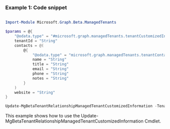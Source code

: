 ### Example 1: Code snippet

```powershell

Import-Module Microsoft.Graph.Beta.ManagedTenants

$params = @{
	"@odata.type" = "#microsoft.graph.managedTenants.tenantCustomizedInformation"
	tenantId = "String"
	contacts = @(
		@{
			"@odata.type" = "microsoft.graph.managedTenants.tenantContactInformation"
			name = "String"
			title = "String"
			email = "String"
			phone = "String"
			notes = "String"
		}
	)
	website = "String"
}

Update-MgBetaTenantRelationshipManagedTenantCustomizedInformation -TenantCustomizedInformationId $tenantCustomizedInformationId -BodyParameter $params

```
This example shows how to use the Update-MgBetaTenantRelationshipManagedTenantCustomizedInformation Cmdlet.

